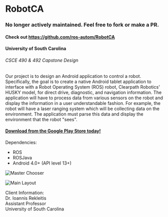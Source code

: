 # RobotCA
### No longer actively maintained. Feel free to fork or make a PR.
#### Check out https://github.com/ros-autom/RobotCA

#### University of South Carolina  
###### CSCE 490 & 492 Capstone Design  

Our project is to design an Android application to control a robot. Specifically, the goal is to create a native Android tablet application to interface with a Robot Operating System (ROS) robot, Clearpath Robotics' HUSKY model, for direct drive, diagnostic, and navigation information. The application will have to process data from various sensors on the robot and display the information in a user understandable fashion. For example, the robot will have a laser ranging system which will be collecting data on the environment. The application must parse this data and display the environment that the robot "sees".

#### [Download from the Google Play Store today!](https://play.google.com/store/apps/details?id=com.robotca.ControlApp)

Dependencies:  
+ ROS
+ ROSJava
+ Android 4.0+ (API level 13+)

![Master Chooser](https://cloud.githubusercontent.com/assets/8508489/14839465/021d5f80-0bf9-11e6-9580-10fa54de7cfc.png) 

![Main Layout](https://cloud.githubusercontent.com/assets/8508489/14839460/0201419c-0bf9-11e6-82c9-8e51ce85d48c.png)  

Client Information:  
Dr. Ioannis Rekleitis  
Assistant Professor  
University of South Carolina  
